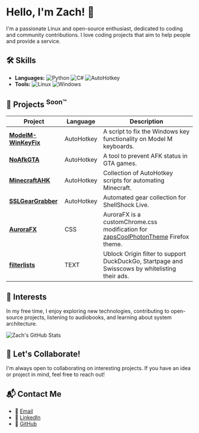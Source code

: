 # Hello, I'm Zach! 👋
I'm a passionate Linux and open-source enthusiast, dedicated to coding and community contributions. I love coding projects that aim to help people and provide a service.

## 🛠️ Skills
- **Languages:** ![Python](https://img.shields.io/badge/Python-Blue?style=flat-square) ![C#](https://img.shields.io/badge/C%23-purple?style=flat-square) ![AutoHotkey](https://img.shields.io/badge/AutoHotkey-green?style=flat-square)
- **Tools:** ![Linux](https://img.shields.io/badge/Linux-orange?style=flat-square) ![Windows](https://img.shields.io/badge/Windows-blue?style=flat-square)

## 📂 Projects <sup>Soon™️</sup>
| Project | Language | Description |
| --- | --- | --- |
| [**ModelM-WinKeyFix**](https://github.com/ztancrell/ModelM-WinKeyFix) | AutoHotkey | A script to fix the Windows key functionality on Model M keyboards. |
| [**NoAfkGTA**](https://github.com/ztancrell/NoAfkGTA) | AutoHotkey | A tool to prevent AFK status in GTA games. |
| [**MinecraftAHK**](https://github.com/ztancrell/MinecraftAHK) | AutoHotkey | Collection of AutoHotkey scripts for automating Minecraft. |
| [**SSLGearGrabber**](https://github.com/ztancrell/SSLGearGrabber) | AutoHotkey | Automated gear collection for ShellShock Live. |
| [**AuroraFX**](https://github.com/ztancrell/AuroraFX) | CSS |  AuroraFX is a customChrome.css modification for [zapsCoolPhotonTheme](https://github.com/zapSNH/zapsCoolPhotonTheme) Firefox theme. |
| [**filterlists**](https://github.com/ztancrell/filterlists) | TEXT | Ublock Origin filter to support DuckDuckGo, Startpage and Swisscows by whitelisting their ads. |

## 🎯 Interests
In my free time, I enjoy exploring new technologies, contributing to open-source projects, listening to audiobooks, and learning about system architecture.

![Zach's GitHub Stats](https://github-readme-stats.vercel.app/api?username=ztancrell&show_icons=true&theme=radical)

## 🚀 Let's Collaborate!
I'm always open to collaborating on interesting projects. If you have an idea or project in mind, feel free to reach out!

## 📬 Contact Me
- 📧 [Email](mailto:zach.tancrell@protonmail.com)
- 💼 [LinkedIn](https://www.linkedin.com/in/zacharytancrell/)
- 🐙 [GitHub](https://www.github.com/ztancrell)
